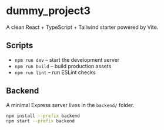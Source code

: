 # dummy_project3

A clean React + TypeScript + Tailwind starter powered by Vite.

## Scripts

- `npm run dev` – start the development server
- `npm run build` – build production assets
- `npm run lint` – run ESLint checks

## Backend

A minimal Express server lives in the `backend/` folder.

```bash
npm install --prefix backend
npm start --prefix backend
```


